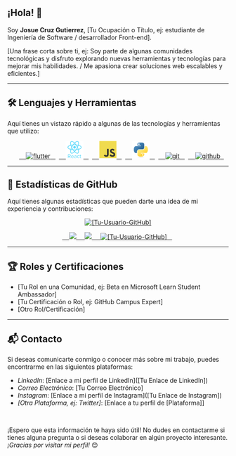 ## ¡Hola! 👋 

Soy **Josue Cruz Gutierrez**, [Tu Ocupación o Título, ej: estudiante de Ingeniería de Software / desarrollador Front-end]. 

[Una frase corta sobre ti, ej: Soy parte de algunas comunidades tecnológicas y disfruto explorando nuevas herramientas y tecnologías para mejorar mis habilidades. / Me apasiona crear soluciones web escalables y eficientes.]

---

## 🛠️ Lenguajes y Herramientas

Aquí tienes un vistazo rápido a algunas de las tecnologías y herramientas que utilizo:

<p align="center">
    <a href="https://flutter.dev" target="_blank" rel="noreferrer">
    <img src="https://www.vectorlogo.zone/logos/flutterio/flutterio-icon.svg" alt="flutter" width="40" height="40"/>
  </a> 
  <a href="https://reactjs.org/" target="_blank" rel="noreferrer">
    <img src="https://raw.githubusercontent.com/devicons/devicon/master/icons/react/react-original-wordmark.svg" alt="react" width="40" height="40"/>
  </a> 
  <a href="https://developer.mozilla.org/en-US/docs/Web/JavaScript" target="_blank" rel="noreferrer">
    <img src="https://raw.githubusercontent.com/devicons/devicon/master/icons/javascript/javascript-original.svg" alt="javascript" width="40" height="40"/>
  </a> 
  <a href="https://www.python.org" target="_blank" rel="noreferrer">
    <img src="https://raw.githubusercontent.com/devicons/devicon/master/icons/python/python-original.svg" alt="python" width="40" height="40"/>
  </a> 
  <a href="https://git-scm.com/" target="_blank" rel="noreferrer">
    <img src="https://www.vectorlogo.zone/logos/git-scm/git-scm-icon.svg" alt="git" width="40" height="40"/>
  </a> 
  <a href="https://github.com" target="_blank" rel="noreferrer">
    <img src="https://github.githubassets.com/images/modules/logos_page/Octocat.png" alt="github" width="40" height="40"/>
  </a> 
</p>

---

## 🚀 Estadísticas de GitHub

Aquí tienes algunas estadísticas que pueden darte una idea de mi experiencia y contribuciones:

<p align="center"> 
  <a href="https://github.com/[Tu-Usuario-GitHub]"><img src="https://github-profile-trophy.vercel.app/?username=[Tu-Usuario-GitHub]&theme=discord&column=-1" alt="[Tu-Usuario-GitHub]"/></a> 
</p>

<div align="center">
  <a href="https://github.com/[Tu-Usuario-GitHub]">
        <img height="100em" src="https://github-readme-stats.vercel.app/api?username=[Tu-Usuario-GitHub]&count_private=false&include_all_commits=true&show_icons=true&theme=tokyonight&hide_border=false&show_owner=true"/>
        <img height="100em" src="https://github-readme-stats.vercel.app/api/top-langs/?username=[Tu-Usuario-GitHub]&theme=tokyonight&hide_border=false&&layout=compact"/>
        <img height="100em" src="https://github-readme-streak-stats.herokuapp.com/?user=[Tu-Usuario-GitHub]&theme=tokyonight&hide_border=false&&layout=compact" alt="[Tu-Usuario-GitHub]"/>
  </a>  
</div>

---

## 🏆 Roles y Certificaciones

- [Tu Rol en una Comunidad, ej: Beta en Microsoft Learn Student Ambassador]
- [Tu Certificación o Rol, ej: GitHub Campus Expert]
- [Otro Rol/Certificación]

---

## 📬 Contacto

Si deseas comunicarte conmigo o conocer más sobre mi trabajo, puedes encontrarme en las siguientes plataformas:

- *LinkedIn*: [Enlace a mi perfil de LinkedIn]([Tu Enlace de LinkedIn])
- *Correo Electrónico*: [Tu Correo Electrónico]
- *Instagram*: [Enlace a mi perfil de Instagram]([Tu Enlace de Instagram])
- *[Otra Plataforma, ej: Twitter]*: [Enlace a tu perfil de [Plataforma]]

<br>

¡Espero que esta información te haya sido útil! No dudes en contactarme si tienes alguna pregunta o si deseas colaborar en algún proyecto interesante. *¡Gracias por visitar mi perfil!* 😊
